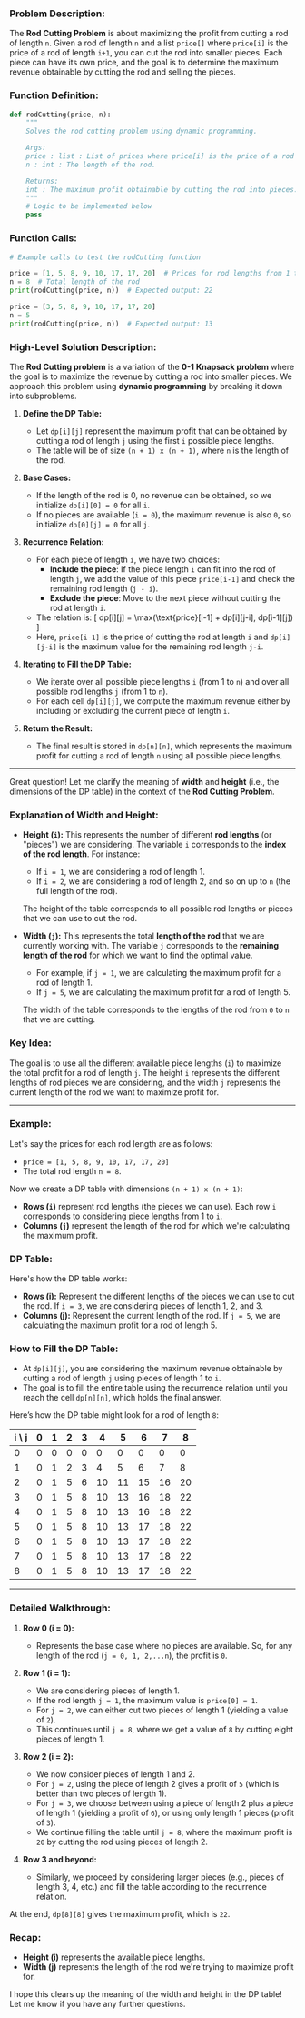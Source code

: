 ### Problem Description:
The **Rod Cutting Problem** is about maximizing the profit from cutting a rod of length `n`. Given a rod of length `n` and a list `price[]` where `price[i]` is the price of a rod of length `i+1`, you can cut the rod into smaller pieces. Each piece can have its own price, and the goal is to determine the maximum revenue obtainable by cutting the rod and selling the pieces.

### Function Definition:
```python
def rodCutting(price, n):
    """
    Solves the rod cutting problem using dynamic programming.

    Args:
    price : list : List of prices where price[i] is the price of a rod of length i+1.
    n : int : The length of the rod.

    Returns:
    int : The maximum profit obtainable by cutting the rod into pieces.
    """
    # Logic to be implemented below
    pass
```

### Function Calls:
```python
# Example calls to test the rodCutting function

price = [1, 5, 8, 9, 10, 17, 17, 20]  # Prices for rod lengths from 1 to 8
n = 8  # Total length of the rod
print(rodCutting(price, n))  # Expected output: 22

price = [3, 5, 8, 9, 10, 17, 17, 20]
n = 5
print(rodCutting(price, n))  # Expected output: 13
```

### High-Level Solution Description:

The **Rod Cutting problem** is a variation of the **0-1 Knapsack problem** where the goal is to maximize the revenue by cutting a rod into smaller pieces. We approach this problem using **dynamic programming** by breaking it down into subproblems.

1. **Define the DP Table:**
   - Let `dp[i][j]` represent the maximum profit that can be obtained by cutting a rod of length `j` using the first `i` possible piece lengths.
   - The table will be of size `(n + 1) x (n + 1)`, where `n` is the length of the rod.

2. **Base Cases:**
   - If the length of the rod is 0, no revenue can be obtained, so we initialize `dp[i][0] = 0` for all `i`.
   - If no pieces are available (`i = 0`), the maximum revenue is also `0`, so initialize `dp[0][j] = 0` for all `j`.

3. **Recurrence Relation:**
   - For each piece of length `i`, we have two choices:
     - **Include the piece**: If the piece length `i` can fit into the rod of length `j`, we add the value of this piece `price[i-1]` and check the remaining rod length (`j - i`).
     - **Exclude the piece**: Move to the next piece without cutting the rod at length `i`.
   - The relation is:
     \[
     dp[i][j] = \max(\text{price}[i-1] + dp[i][j-i], dp[i-1][j])
     \]
   - Here, `price[i-1]` is the price of cutting the rod at length `i` and `dp[i][j-i]` is the maximum value for the remaining rod length `j-i`.

4. **Iterating to Fill the DP Table:**
   - We iterate over all possible piece lengths `i` (from 1 to `n`) and over all possible rod lengths `j` (from 1 to `n`).
   - For each cell `dp[i][j]`, we compute the maximum revenue either by including or excluding the current piece of length `i`.

5. **Return the Result:**
   - The final result is stored in `dp[n][n]`, which represents the maximum profit for cutting a rod of length `n` using all possible piece lengths.

---

Great question! Let me clarify the meaning of **width** and **height** (i.e., the dimensions of the DP table) in the context of the **Rod Cutting Problem**.

### Explanation of Width and Height:

- **Height (`i`):** This represents the number of different **rod lengths** (or "pieces") we are considering. The variable `i` corresponds to the **index of the rod length**. For instance:
  - If `i = 1`, we are considering a rod of length 1.
  - If `i = 2`, we are considering a rod of length 2, and so on up to `n` (the full length of the rod).

  The height of the table corresponds to all possible rod lengths or pieces that we can use to cut the rod.

- **Width (`j`):** This represents the total **length of the rod** that we are currently working with. The variable `j` corresponds to the **remaining length of the rod** for which we want to find the optimal value.
  - For example, if `j = 1`, we are calculating the maximum profit for a rod of length 1.
  - If `j = 5`, we are calculating the maximum profit for a rod of length 5.

  The width of the table corresponds to the lengths of the rod from `0` to `n` that we are cutting.

### Key Idea:
The goal is to use all the different available piece lengths (`i`) to maximize the total profit for a rod of length `j`. The height `i` represents the different lengths of rod pieces we are considering, and the width `j` represents the current length of the rod we want to maximize profit for.

---

### Example:

Let's say the prices for each rod length are as follows:
- `price = [1, 5, 8, 9, 10, 17, 17, 20]`
- The total rod length `n = 8`.

Now we create a DP table with dimensions `(n + 1) x (n + 1)`:
- **Rows (`i`)** represent rod lengths (the pieces we can use). Each row `i` corresponds to considering piece lengths from 1 to `i`.
- **Columns (`j`)** represent the length of the rod for which we're calculating the maximum profit.

### DP Table:

Here's how the DP table works:
- **Rows (i):** Represent the different lengths of the pieces we can use to cut the rod. If `i = 3`, we are considering pieces of length 1, 2, and 3.
- **Columns (j):** Represent the current length of the rod. If `j = 5`, we are calculating the maximum profit for a rod of length 5.

### How to Fill the DP Table:
- At `dp[i][j]`, you are considering the maximum revenue obtainable by cutting a rod of length `j` using pieces of length 1 to `i`.
- The goal is to fill the entire table using the recurrence relation until you reach the cell `dp[n][n]`, which holds the final answer.

Here’s how the DP table might look for a rod of length `8`:

| i \ j | 0 | 1 | 2 | 3 | 4 | 5 | 6 | 7 | 8 |
|-------|---|---|---|---|---|---|---|---|---|
|   0   | 0 | 0 | 0 | 0 | 0 | 0 | 0 | 0 | 0 |
|   1   | 0 | 1 | 2 | 3 | 4 | 5 | 6 | 7 | 8 |
|   2   | 0 | 1 | 5 | 6 | 10|11 |15 |16 |20 |
|   3   | 0 | 1 | 5 | 8 | 10|13 |16 |18 |22 |
|   4   | 0 | 1 | 5 | 8 | 10|13 |16 |18 |22 |
|   5   | 0 | 1 | 5 | 8 | 10|13 |17 |18 |22 |
|   6   | 0 | 1 | 5 | 8 | 10|13 |17 |18 |22 |
|   7   | 0 | 1 | 5 | 8 | 10|13 |17 |18 |22 |
|   8   | 0 | 1 | 5 | 8 | 10|13 |17 |18 |22 |

---

### Detailed Walkthrough:

1. **Row 0 (i = 0):**
   - Represents the base case where no pieces are available. So, for any length of the rod (`j = 0, 1, 2,...n`), the profit is `0`.

2. **Row 1 (i = 1):**
   - We are considering pieces of length 1.
   - If the rod length `j = 1`, the maximum value is `price[0] = 1`.
   - For `j = 2`, we can either cut two pieces of length 1 (yielding a value of `2`).
   - This continues until `j = 8`, where we get a value of `8` by cutting eight pieces of length 1.

3. **Row 2 (i = 2):**
   - We now consider pieces of length 1 and 2.
   - For `j = 2`, using the piece of length 2 gives a profit of `5` (which is better than two pieces of length 1).
   - For `j = 3`, we choose between using a piece of length 2 plus a piece of length 1 (yielding a profit of `6`), or using only length 1 pieces (profit of `3`).
   - We continue filling the table until `j = 8`, where the maximum profit is `20` by cutting the rod using pieces of length 2.

4. **Row 3 and beyond:**
   - Similarly, we proceed by considering larger pieces (e.g., pieces of length 3, 4, etc.) and fill the table according to the recurrence relation.

At the end, `dp[8][8]` gives the maximum profit, which is `22`.

### Recap:
- **Height (i)** represents the available piece lengths.
- **Width (j)** represents the length of the rod we're trying to maximize profit for.

I hope this clears up the meaning of the width and height in the DP table! Let me know if you have any further questions.
